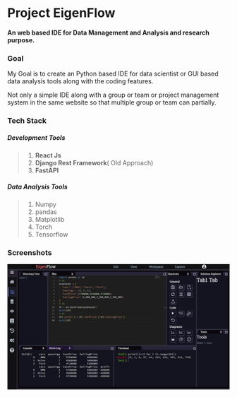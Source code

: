 # Project EigenFlow

**An web based IDE for Data Management and Analysis and research purpose.**
### Goal 	
My Goal is to create an Python based IDE for data scientist or GUI based data analysis tools along with the coding features.

Not only a simple IDE along with a group or team or project management system in the same website so that multiple group or team can partially.

### Tech Stack
##### Development Tools
> 1. **React Js**
> 2. **Django Rest Framework**( Old Approach)
> 3. **FastAPI**
##### Data Analysis Tools 
> 1. Numpy 
> 2. pandas
> 3. Matplotlib
> 4. Torch
> 5. Tensorflow


### Screenshots 
![Image](Screenshot.png)


